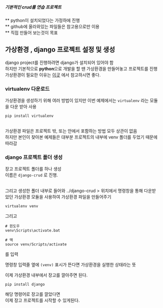 ##### 기본적인 crud를 연습 프로젝트

** python이 설치되었다는 가정하에 진행 <br>
** github에 올라와있는 파일들은 참고용으로만 이용 <br>
** 직접 만들어 보는것이 목표 <br>

## 가상환경 , django 프로젝트 설정 및 생성
django project를 진행하려면 django가 설치되어 있어야 함 <br>
하지만 기본적으로 **python**으로 개발을 할 땐 가상환경을 만들어놓고 프로젝트를 진행 <br>
가상환경이 필요한 이유는 [이곳](https://windybay.net/post/13/) 에서 참고하시면 좋다. <br>

### virtualenv 다운로드
가상환경을 생성하기 위해 여러 방법이 있지만 이번 예제에서는 `virtualenv` 라는 모듈을 다운 받아 사용<br>
```shell script
pip install virtualenv
```
<br>
가상환경 파일은 프로젝트 밖, 또는 안에서 포함하는 방법 모두 상관이 없음 <br>
하지만 본인이 찾아본 예제들은 대부분 프로젝트의 내부에 venv 폴더를 두었기 때문에 따라감

### django 프로젝트 폴더 생성
장고 프로젝트 폴더를 하나 생성<br>
이름은 `django-crud` 로 진행.<br>

<br>
그리고 생성한 폴더 내부로 들어와 
../django-crud > 위치에서 명령창을 통해 다운받았던 가상환경 모듈을 사용하여 가상환경 파일을 만들어주기

```
virtualenv venv
```

그리고 
```
# 윈도우
venv\Scripts\activate.bat

# 맥 
source venv/Scripts/activate
```
를 입력<br>


명령창 입력줄 옆에 `(venv)` 표시가 뜬다면 가상환경을 실행한 상태라는 뜻 <br>


이제 가상환경 내부에서 장고를 깔아주면 된다.
```
pip install django
```

해당 명령어로 장고를 깔았다면  
이제 장고 프로젝트를 시작할 수 있게된다.
